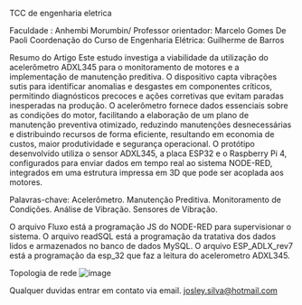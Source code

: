 TCC de engenharia eletrica

Faculdade : Anhembi Morumbin/
Professor orientador: Marcelo Gomes De Paoli
Coordenação do Curso de Engenharia Elétrica: Guilherme de Barros


Resumo do Artigo
Este estudo investiga a viabilidade da utilização do acelerômetro ADXL345 para o monitoramento de motores e a implementação de manutenção preditiva. 
O dispositivo capta vibrações sutis para identificar anomalias e desgastes em componentes críticos, permitindo diagnósticos precoces e ações corretivas que evitam paradas inesperadas na produção. 
O acelerômetro fornece dados essenciais sobre as condições do motor, facilitando a elaboração de um plano de manutenção preventiva otimizado, reduzindo manutenções desnecessárias e distribuindo recursos de forma eficiente, 
resultando em economia de custos, maior produtividade e segurança operacional. O protótipo desenvolvido utiliza o sensor ADXL345, a placa ESP32 e o Raspberry Pi 4, configurados para enviar dados em tempo real ao sistema NODE-RED, 
integrados em uma estrutura impressa em 3D que pode ser acoplada aos motores. 

Palavras-chave: Acelerômetro. Manutenção Preditiva. Monitoramento de Condições. Análise de Vibração. Sensores de Vibração.


O arquivo Fluxo está a programação JS do NODE-RED para supervisionar o sistema.
O arquivo readSQL está a programação da tratativa dos dados lidos e armazenados no banco de dados MySQL.
O arquivo ESP_ADLX_rev7 está a programação da esp_32 que faz a leitura do acelerometro ADXL345.

Topologia de rede
![image](https://github.com/josleySilva/TCC---Engenharia-El-trica-Anhembi/assets/91391201/4da3cda9-94de-4ed8-b72c-4a104c68788b)


Qualquer duvidas entrar em contato via email.
josley.silva@hotmail.com

